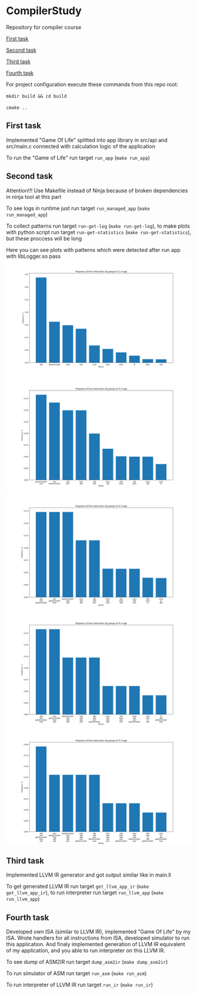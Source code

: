 # CompilerStudy
Repository for compiler course

[First task](#1st)

[Second task](#2nd)

[Third task](#3rd)

[Fourth task](#4th)

For project configuration execute these commands from this repo root:

`mkdir build && cd build`

`cmake ..`

## First task <a name="1st"></a>
Implemented "Game Of Life" splitted into app library in src/api and src/main.c connected with calculation logic of the application

To run the "Game of Life" run target `run_app` (`make run_app`)

## Second task <a name="2nd"></a>
Attention!!! Use Makefile instead of Ninja because of broken dependencies in ninja tool at this part

To see logs in runtime just run target `run_managed_app` (`make run_managed_app`)

To collect patterns run target `run-get-log` (`make run-get-log`), to make plots with python script run target `run-get-statistics` (`make run-get-statistics`), but these proccess will be long

Here you can see plots with patterns which were detected after run app with libLogger.so pass
![Frequent instructions by group of 1](pictures/freq_by_group_of_1.png)
![Frequent instructions by group of 2](pictures/freq_by_group_of_2.png)
![Frequent instructions by group of 3](pictures/freq_by_group_of_3.png)
![Frequent instructions by group of 4](pictures/freq_by_group_of_4.png)
![Frequent instructions by group of 5](pictures/freq_by_group_of_5.png)

## Third task <a name="3rd"></a>
Implemented LLVM IR generator and got output similar like in main.ll

To get generated LLVM IR run target `get_llvm_app_ir` (`make get_llvm_app_ir`), to run interpreter run target `run_llvm_app` (`make run_llvm_app`)

## Fourth task <a name="4th"></a>
Developed own ISA (similar to LLVM IR), implemented "Game Of Life" by my ISA. Wrote handlers for all instructions from ISA, developed simulator to run this application. And finaly implemented generation of LLVM IR equivalent of my application, and you able to run interpreter on this LLVM IR.

To see dump of ASM2IR run target `dump_asm2ir` (`make dump_asm2ir`)

To run simulator of ASM run target `run_asm` (`make run_asm`)

To run interpreter of LLVM IR run target `run_ir` (`make run_ir`)
